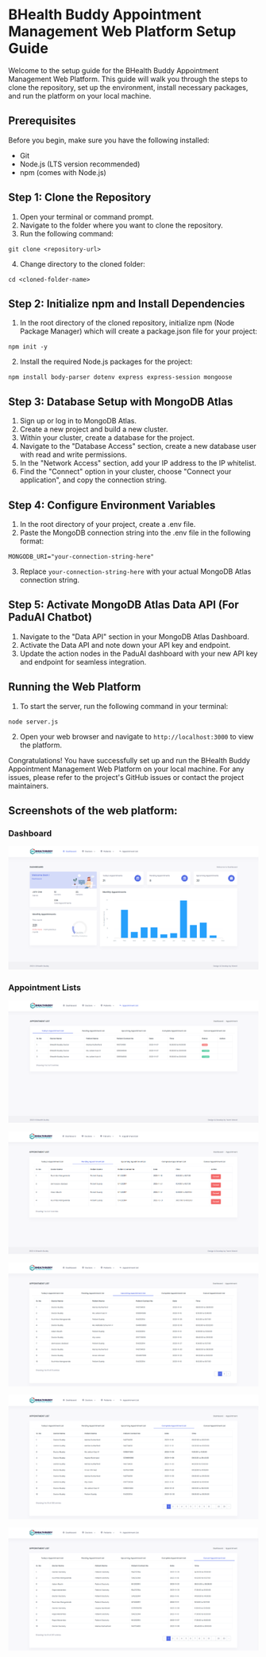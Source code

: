 # BHealth Buddy Appointment Management Web Platform Setup Guide

Welcome to the setup guide for the BHealth Buddy Appointment Management Web Platform. This guide will walk you through the steps to clone the repository, set up the environment, install necessary packages, and run the platform on your local machine.


## Prerequisites
Before you begin, make sure you have the following installed:

- Git
- Node.js (LTS version recommended)
- npm (comes with Node.js)


## Step 1: Clone the Repository

1. Open your terminal or command prompt.
2. Navigate to the folder where you want to clone the repository.
3. Run the following command:

```
git clone <repository-url>
```

4. Change directory to the cloned folder:
```
cd <cloned-folder-name>
```


## Step 2: Initialize npm and Install Dependencies
1. In the root directory of the cloned repository, initialize npm (Node Package Manager) which will create a package.json file for your project:
```
npm init -y
```
2. Install the required Node.js packages for the project:
```
npm install body-parser dotenv express express-session mongoose
```

## Step 3: Database Setup with MongoDB Atlas
1. Sign up or log in to MongoDB Atlas.
2. Create a new project and build a new cluster.
3. Within your cluster, create a database for the project.
4. Navigate to the "Database Access" section, create a new database user with read and write permissions.
5. In the "Network Access" section, add your IP address to the IP whitelist.
6. Find the "Connect" option in your cluster, choose "Connect your application", and copy the connection string.
   
## Step 4: Configure Environment Variables
1. In the root directory of your project, create a .env file.
2. Paste the MongoDB connection string into the .env file in the following format:
```
MONGODB_URI="your-connection-string-here"
```
3. Replace ```your-connection-string-here``` with your actual MongoDB Atlas connection string.

## Step 5: Activate MongoDB Atlas Data API (For PaduAI Chatbot)
1. Navigate to the "Data API" section in your MongoDB Atlas Dashboard.
2. Activate the Data API and note down your API key and endpoint.
3. Update the action nodes in the PaduAI dashboard with your new API key and endpoint for seamless integration.

## Running the Web Platform
1. To start the server, run the following command in your terminal:
```
node server.js
```
2. Open your web browser and navigate to ```http://localhost:3000``` to view the platform.



Congratulations! You have successfully set up and run the BHealth Buddy Appointment Management Web Platform on your local machine. For any issues, please refer to the project's GitHub issues or contact the project maintainers.



## Screenshots of the web platform:


### Dashboard

![Alt text](image.png)

### Appointment Lists

![Alt text](image-1.png)

![Alt text](image-2.png)

![Alt text](image-3.png)

![Alt text](image-4.png)

![Alt text](image-5.png)
